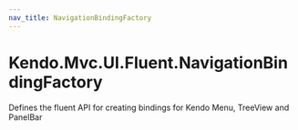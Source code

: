 ```yaml
---
nav_title: NavigationBindingFactory
---
```


# Kendo.Mvc.UI.Fluent.NavigationBindingFactory

Defines the fluent API for creating bindings for Kendo Menu, TreeView and PanelBar